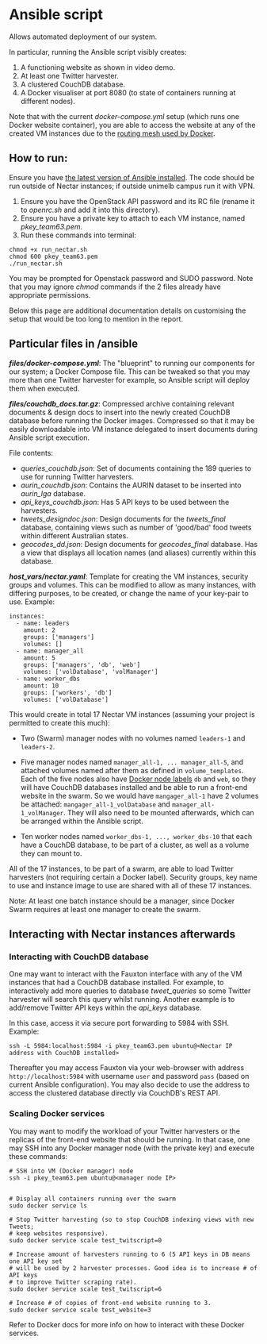 

# Ansible script
Allows automated deployment of our system.

In particular, running the Ansible script visibly creates:
1. A functioning website as shown in video demo.
2. At least one Twitter harvester.
3. A clustered CouchDB database.
4. A Docker visualiser at port 8080 (to state of containers running at different nodes).

Note that with the current *docker-compose.yml* setup (which runs one Docker website container), you are able to access the website at any of the created VM instances due to the [routing mesh used by Docker](https://docs.docker.com/engine/swarm/ingress/). 

## How to run:
Ensure you have [the latest version of Ansible installed](https://docs.ansible.com/ansible/latest/installation_guide/intro_installation.html). The code should be run outside of Nectar instances; if outside unimelb campus run it with VPN.
  
1. Ensure you have the OpenStack API password and its RC file (rename it to *openrc.sh* and add it into this directory).
2. Ensure you have a private key to attach to each VM instance, named *pkey_team63.pem*.
3. Run these commands into terminal:

```
chmod +x run_nectar.sh
chmod 600 pkey_team63.pem
./run_nectar.sh
```
You may be prompted for Openstack password and SUDO password. Note that you may ignore *chmod* commands if the 2 files already have appropriate permissions.

Below this page are additional documentation details on customising the setup that would be too long to mention in the report.

## Particular files in /ansible
***files/docker-compose.yml***: The "blueprint" to running our components for our system; a Docker Compose file. This can be tweaked so that you may more than one Twitter harvester for example, so Ansible script will deploy them when executed.

***files/couchdb_docs.tar.gz***: Compressed archive containing relevant documents & design docs to insert into the newly created CouchDB database before running the Docker images. Compressed so that it may be easily downloadable into VM instance delegated to insert documents during Ansible script execution.

File contents:
* *queries_couchdb.json*: Set of documents containing the 189 queries to use for running Twitter harvesters.
* *aurin_couchdb.json*: Contains the AURIN dataset to be inserted into *aurin_lga* database.
* *api_keys_couchdb.json*: Has 5 API keys to be used between the harvesters.
* *tweets_designdoc.json*: Design documents for the *tweets_final* database, containing views such as number of 'good/bad' food tweets within different Australian states.
* *geocodes_dd.json*: Design documents for *geocodes_final* database. Has a view that displays all location names (and aliases) currently within this database.

***host_vars/nectar.yaml***: Template for creating the VM instances, security groups and volumes. This can be modified to allow as many instances, with differing purposes, to be created, or change the name of your key-pair to use. Example:
```
instances:
  - name: leaders
    amount: 2
    groups: ['managers']
    volumes: []
  - name: manager_all
    amount: 5
    groups: ['managers', 'db', 'web']
    volumes: ['volDatabase', 'volManager']
  - name: worker_dbs
    amount: 10
    groups: ['workers', 'db']
    volumes: ['volDatabase']
```
This would create in total 17 Nectar VM instances (assuming your project is permitted to create this much):
*  Two (Swarm) manager nodes with no volumes named ```leaders-1``` and ```leaders-2```.

* Five manager nodes named ```manager_all-1, ... manager_all-5```, and attached volumes named after them as defined in ```volume_templates```. Each of the five nodes also have [Docker node labels](https://docs.docker.com/engine/reference/commandline/node_update/#add-label-metadata-to-a-node) ```db``` and ```web```, so they will have CouchDB databases installed and be able to run a front-end website in the swarm. 
 So we would have ```mangager_all-1``` have 2 volumes be attached: ```mangager_all-1_volDatabase``` and ```manager_all-1_volManager```. They will also need to be mounted afterwards, which can be arranged within the Ansible script.
 * Ten worker nodes named ```worker_dbs-1, ..., worker_dbs-10``` that each have a CouchDB database, to be part of a cluster, as well as a volume they can mount to.

All of the 17 instances, to be part of a swarm, are able to load Twitter harvesters (not requiring certain a Docker label). Security groups, key name to use and instance image to use are shared with all of these 17 instances.

Note: At least one batch instance should be a manager, since Docker Swarm requires at least one manager to create the swarm.

## Interacting with Nectar instances afterwards
### Interacting with CouchDB database
One may want to interact with the Fauxton interface with any of the VM instances that had a CouchDB database installed. For example, to interactively add more queries to database *tweet_queries* so some Twitter harvester will search this query whilst running. Another example is to add/remove Twitter API keys within the *api_keys* database.

In this case, access it via secure port forwarding to 5984 with SSH. Example:

```
ssh -L 5984:localhost:5984 -i pkey_team63.pem ubuntu@<Nectar IP address with CouchDB installed>
```
Thereafter you may access Fauxton via your web-browser with address ```http://localhost:5984``` with username ```user``` and password ```pass``` (based on current Ansible configuration). You may also decide to use the address to access the clustered database directly via CouchDB's REST API. 

### Scaling Docker services
You may want to modify the workload of your Twitter harvesters or the replicas of the front-end website that should be running. In that case, one may SSH into any Docker manager node (with the private key) and execute these commands:

```
# SSH into VM (Docker manager) node
ssh -i pkey_team63.pem ubuntu@<manager node IP>


# Display all containers running over the swarm
sudo docker service ls

# Stop Twitter harvesting (so to stop CouchDB indexing views with new Tweets;
# keep websites responsive).
sudo docker service scale test_twitscript=0

# Increase amount of harvesters running to 6 (5 API keys in DB means one API key set
# will be used by 2 harvester processes. Good idea is to increase # of API keys
# to improve Twitter scraping rate).
sudo docker service scale test_twitscript=6

# Increase # of copies of front-end website running to 3.
sudo docker service scale test_website=3
```

Refer to Docker docs for more info on how to interact with these Docker services. 


